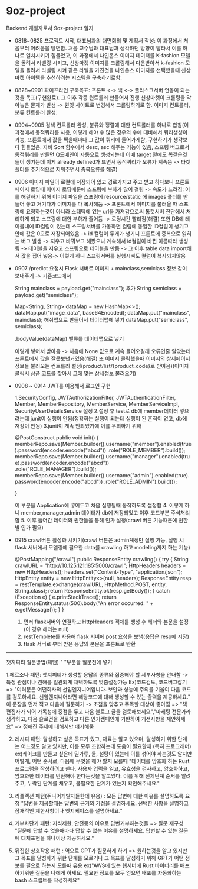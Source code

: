 # 9oz-project
Backend 개발자로서 9oz-project 일지

+ 0818~0825 프로젝트 시작, 대표님과의 대면회의 및 계획서 작성: 이 과정에서 처음부터 어려움을 당면함. 처음 교수님과 대표님과 생각하던 방향이 달라서 이를 하나로 일치시키기 힘들었고, 이 과정에서 나인온스 이미지 데이터를 K-fashion 모델을 돌려서 라벨링 시키고, 신상마켓 이미지를 크롤링해서 다운받아서 k-fashion 모델을 돌려서 라벨링 시켜 같은 라벨을 가진것을 나인온스 이미지를 선택했을때 신상마켓 아이템을 추천하려는 시스템을 구축하기로함.

+ 0828~0901 파이프라인 구축목표: 프론트 <-> 백 <-> 플라스크서버 연동이 되는것을 목표(구현완료). 그 이후 각종 컨트롤러 만들어서 진행 신상마켓이 크롤링을 막아놓은 문제가 발생 -> 퀸잇 사이트로 변경해서 크롤링하기로 함. 이미지 컨트롤러, 분류 컨트롤러 완성.

+ 0904~0905 검색 컨트롤러 완성, 분류와 정렬에 대한 컨트롤러를 하나로 합침(이 과정에서 동적쿼리를 사용, 이렇게 해야 수 많은 경우의 수에 대비해서 쿼리생성이 가능, 프론트에서 값을 찍을때마다 그 값이 쿼리에 들어가게함, 구현하기가 생각보다 힘들었음. 자바 Sort 함수에서 desc, asc 해주는 기능이 있음, 스프링 버그로서 동적쿼리를 만들면 Q도메인이 자동으로 생성되는데 이때 target 밑에도 똑같은것들이 생기는데 이게 already defined가 뜨면서 동적쿼리가 오류가 계속뜸 -> 타겟폴더를 주기적으로 지워주면서 중복오류를 해결)

+ 0906 이미지 파일이 로컬에 저장되어 있고 경로가지고 주고 받고 하다보니 프론트 페이지 로딩때 이미지 로딩때문에 스프링에 부하가 많이 걸림 -> 속도가 느려짐: 이를 해결하기 위해 이미지 파일을 스프링에 resource/static 에 images 폴더를 만들어 놓고 거기다가 이미지를 다 복사해둠 -> 프론트에서 이미지를 불러올 때 스프링에 요청하는것이 아니라 스태틱에 있는 url을 가져감으로써 톰캣서버 전단에서 처리하게 되고 스프링에 대한 부하가 줄어듬 -> 로딩시간 빨리짐(해결)
또한 DB에 테이블내에 ID컬럼이 있는데 스프링서버를 가동하면 컬럼에 동일한 ID컬럼이 생기고 안에 값은 0으로 저장되어있음 -> id 컬럼이 두개가 생기니 프론트에 중복으로 읽히는 버그 발생 -> 지우고 바꿔보고 해봤으나 계속해서 id컬럼이 바뀐 이름따라 생성됨 -> 테이블을 지우고 스프링으로 테이블을 만듬 -> 그 이후 table data import해서 값을 집어 넣음-> 이렇게 하니 스프링서버를 실행시켜도 컬럼이 복사되지않음

+ 0907 /predict 요청시 Flask 서버로 이미지 + mainclass,semiclass 정보 같이 보내주기 -> 기존코드에서
   
	String mainclass = payload.get("mainclass"); 추가
	String semiclass = payload.get("semiclass");

	Map<String, String> dataMap = new HashMap<>();
	dataMap.put("image_data", base64Encoded);
	dataMap.put("mainclass", mainclass); 해쉬맵으로 만들어서 데이터맵에 넣기
	dataMap.put("semiclass", semiclass);

	.bodyValue(dataMap) 밸류를 데이터맵으로 넣기
  
	이렇게 넣어서 받아옴 -> 처음에 None 값으로 계속 들어오길래 오류인줄 알았는데 프론트에서 값을 잘못보낸거였음(해결)
	또 이미지 클릭했을때 이미지의 상세페이지 정보들 불러오는 컨트롤러 설정(product/list/{product_code}로 받아옴)(이미지 클릭시 상품 코드를 찾아서 그에 맞는 상세정보 불러오기)

+ 0908 ~ 0914 JWT를 이용해서 로그인 구현
  
	1.SecurityConfig, JWTAuthorizationFilter, JWTAuthenticationFilter, Member, MemberRepository, MemberService, MemberServiceImpl, SecurityUserDetailsService 설정
  	2.설정 후 test로 db에 member데이터 넣으려는데 junit이 실행이 안됨(정확히는 실행이 되는데 실행이 된 흔적이 없고, db에 저장이 안됨)
  	3.junit이 계속 안되었기에 이를 우회하기 위해
  
  	@PostConstruct
	public void init() {
		memberRepo.save(Member.builder().username("member").enabled(true).password(encoder.encode("abcd"))
				.role("ROLE_MEMBER").build());
		memberRepo.save(Member.builder().username("manager").enabled(true).password(encoder.encode("abcd"))
				.role("ROLE_MANAGER").build());
		memberRepo.save(Member.builder().username("admin").enabled(true).password(encoder.encode("abcd"))
				.role("ROLE_ADMIN").build());
	
	}

 	이 부분을 Application에 넣어두고 처음 실행될때 동작하도록 설정함
	4. 이렇게 하니 member,manager,admin 데이터가 db에 저장되었고 이후 코드부분 주석처리함
  	5. 이후 들어간 데이터와 권한들을 통해 인가 설정(crawl 버튼 기능때문에 권한별 인가 필요)

+ 0915 crawl버튼 활성화 시키기(crawl 버튼은 admin계정만 실행 가능, 실행 시 flask 서버에서 모델링에 필요한 data를 crawling 하고 modeling까지 하는 기능)
  
	@PostMapping("/crawl")
    public ResponseEntity<String> crawling() {
        try {
            String crawlURL = "http://10.125.121.185:5000/crawl";
            HttpHeaders headers = new HttpHeaders();
            headers.set("Content-Type", "application/json");
            HttpEntity<String> entity = new HttpEntity<>(null, headers);
            ResponseEntity<String> resp = restTemplate.exchange(crawlURL, HttpMethod.POST, entity, String.class);
            return ResponseEntity.ok(resp.getBody());
        } catch (Exception e) {
            e.printStackTrace();
            return ResponseEntity.status(500).body("An error occurred: " + e.getMessage());
        }
    }

  1. 먼저 flask서버와 연결하고 HttpHeaders 객체를 생성 후 헤더와 본문을 설정(이 경우 헤더는 null)
  2. restTemplete를 사용해 flask 서버에 post 요청을 보냄(응답은 resp에 저장)
  3. flask 서버로 부터 받은 응답의 본문을 프론트로 반환

------------------------------------
챗지피티 질문방법(패턴) " "부분을 질문전에 넣기


1.페르소나 패턴: 챗지피티가 생성할 응답의 종류와 집중해야 할 세부사항을 안내함 -> 특정 관점이나 견해를 일관되게 채택하도록 맞춤설정가능
Ex)코드검토, 코드버그잡기 => "여러분은 어떤회사의 선임엔지니어입니다. 보안과 성능에 주의를 기울여 다음 코드를 검토하세요. 선임엔지니어라면 해당코드에 대해 생성할 수 있는 출력을 제공하세요."
			이 문장을 먼저 적고 다음에 질문하기 -> 초첨을 맞추고 주목할 대상이 좋아짐
		=> "책 편집자가 되어 가독성에 중점을 두고 다음 블로그 글을 검토해보세요","마케팅 전문가라 생각하고, 다음 슬로건을 검토하고 다른 인기캠페인에 기반하여 개선사항을 제안하세요"
		=> 정해진 주제에 대해서만 얘기해줌

2. 레시피 패턴: 달성하고 싶은 목표가 있고, 재료는 알고 있으며, 달성하기 위한 단계는 어느정도 알고 있지만, 이를 모두 조합하는데 도움이 필요할때 (특히 프로그래머)
ex)케이크를 만들고 싶은데 밀가루, 물, 설탕이 있는데 이를 섞어야 하는것도 알지만 어떻게, 어떤 순서로, 다음에 무엇을 해야 할지 모를때
"데이터를 암호화 하는 Rust 프로그램을 작성하려고 한다. 사용자 입력을 읽고, 유효성을 검사하고, 암호화하고, 암호화한 데이터를 반환해야 한다는것을 알고있다. 
이를 위해 전체단계 순서를 알려주고, 누락된 단계를 채우고, 불필요한 단계가 있는지 확인해주세요."

3. 리플렉션 패턴(주니어개발자들한테 유용) : 모든 답변에 대한 이유를 설명하도록 요청
"답변을 제공할때는 답변의 근거와 가정을 설명하세요. 선택한 사항을 설명하고 잠재적인 제한사항이나 엣지케이스를 설명하세요."

4. 거부차단기 패턴: 지식제한, 안전등의 이유로 답변거부하는것들 => 질문 재구성
"질문에 답할 수 없을때마다 답할 수 없는 이유를 설명하세요. 답변할 수 있는 질문에 대체표현을 하나이상 제공하세요."

5. 뒤집힌 상호작용 패턴 : 역으로 GPT가 질문하게 하기 => 원하는것을 알고 있지만 그 목표를 달성하기 위한 단계를 모르거나 그 목표를 달성하기 위해 GPT가 어떤 정보를 필요로 하는지 모를때 유용
ex)"AWS에 있는 웹서버에 Rust 바이너리를 배포하기위한 질문을 나에게 하세요. 필요한 정보를 모두 얻으면 배포를 자동화하는 bash 스크립트를 작성하세요"
